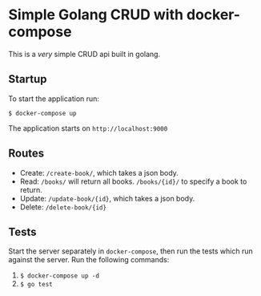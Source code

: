 # Simple Golang CRUD with docker-compose
This is a _very_ simple CRUD api built in golang. 

## Startup
To start the application run:

`$ docker-compose up`

The application starts on `http://localhost:9000`

## Routes
* Create: `/create-book/`, which takes a json body.
* Read: `/books/` will return all books. `/books/{id}/` to specify a book to return.
* Update: `/update-book/{id}`, which takes a json body.
* Delete: `/delete-book/{id}`

## Tests
Start the server separately in `docker-compose`, then run the tests which run against the server.
Run the following commands:
1. `$ docker-compose up -d`
1. `$ go test`



